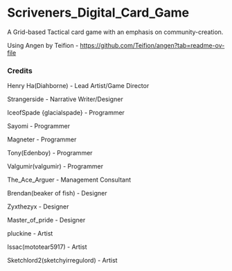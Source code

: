 # Scriveners_Digital_Card_Game
A Grid-based Tactical card game with an emphasis on community-creation.

Using Angen by Teifion - https://github.com/Teifion/angen?tab=readme-ov-file

### Credits 
Henry Ha(Diahborne) - Lead Artist/Game Director

Strangerside - Narrative Writer/Designer

IceofSpade {glacialspade} - Programmer

Sayomi - Programmer

Magneter - Programmer

Tony(Edenboy) - Programmer

Valgumir(valgumir) - Programmer

The_Ace_Arguer - Management Consultant

Brendan(beaker of fish) - Designer

Zyxthezyx - Designer

Master_of_pride - Designer

pluckine - Artist

Issac(mototear5917) - Artist

Sketchlord2(sketchyirregulord) - Artist

